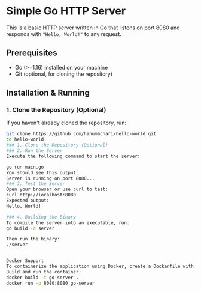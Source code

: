 # Simple Go HTTP Server  

This is a basic HTTP server written in Go that listens on port 8080 and responds with `"Hello, World!"` to any request.  

## Prerequisites  
- Go (>=1.16) installed on your machine  
- Git (optional, for cloning the repository)  

## Installation & Running  

### 1. Clone the Repository (Optional)  
If you haven't already cloned the repository, run:  
```sh
git clone https://github.com/hanumachari/hello-world.git
cd hello-world 
### 1. Clone the Repository (Optional)  
### 2. Run the Server
Execute the following command to start the server:

go run main.go
You should see this output:
Server is running on port 8080...
### 3. Test the Server
Open your browser or use curl to test:
curl http://localhost:8080
Expected output:
Hello, World!

### 4. Building the Binary
To compile the server into an executable, run:
go build -o server

Then run the binary:
./server


Docker Support
To containerize the application using Docker, create a Dockerfile with:
Build and run the container:
docker build -t go-server .
docker run -p 8080:8080 go-server
